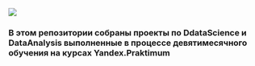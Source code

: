 ![](https://github.com/Mikhail-9/colab/blob/master/pictures/DataScience.jpg)
### В этом репозитории собраны проекты по DdataScience и DataAnalysis выполненные в процессе девятимесячного обучения на курсах Yandex.Praktimum
